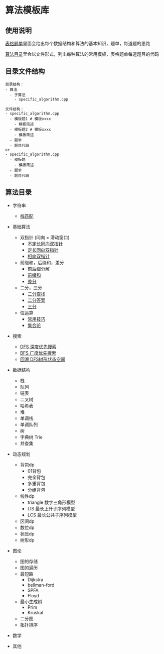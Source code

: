 # 算法模板库

## 使用说明

[表格题单](https://docs.google.com/spreadsheets/d/1-8uiWZgGRc4NgLgGnXCCuTpaJyqXYh5K7YWHCNxqJkg/edit#gid=635571784)里面会给出每个数据结构和算法的基本知识，题单，每道题的思路

[算法目录](#算法目录)里会以文件形式，列出每种算法的常用模板，表格题单每道题目的代码

## 目录文件结构
```
目录结构：
- 算法
  - 子算法
    - specific_algorithm.cpp

文件结构：
- specific_algorithm.cpp
  - 模板题1 # 模板xxxx
    - 模板简述
  - 模板题2 # 模板xxxx
    - 模板简述
  - 题单
  - 题目代码
or
- specific_algorithm.cpp
  - 模板题
    - 模板简述  
  - 题单
  - 题目代码
```

## 算法目录

- 字符串
    - [栈匹配](./strings/stack_match.cpp)

- 基础算法
    - 双指针 (同向 = 滑动窗口)
        - [不定长同向双指针](./basis/two_pointer/same_direction.cpp)
        - [定长同向双指针](./basis/two_pointer/sliding_window.cpp)
        - [相向双指针](./basis/two_pointer/opposite_direction.cpp)
    - 前缀和，后缀和，差分
        - [前后缀分解](./basis/pre_suf_diff/prefix_suffix_division.cpp)
        - [前缀和](./basis/pre_suf_diff/prefix_sum.cpp)
        - [差分](./basis/pre_suf_diff/diff.cpp)
    - 二分，三分
        - [二分查找](./basis/binary_search/binary_search.cpp)
        - [二分答案](./basis/binary_search/binary_search_ans.cpp)
        - [三分](./basis/binary_search/ternary_search.cpp)
    - 位运算
        - [常用技巧](./basis/bit_operation/bits.cpp)
        - [集合论](./basis/bit_operation/set.cpp)
- 搜索
    - [DFS 深度优先搜索](./search/dfs.cpp)
    - [BFS 广度优先搜索](./search/bfs.cpp)
    - [回溯 DFS树形状态空间](./search/backtracking.cpp)

- 数据结构
    - 栈
    - 队列
    - 链表
    - 二叉树
    - 哈希表
    - 堆
    - 单调栈 
    - 单调队列
    - 树
    - 字典树 Trie
    - 并查集

- 动态规划
    - 背包dp
        - 01背包
        - 完全背包
        - 多重背包
        - 分组背包
    - 线性dp
        - triangle 数字三角形模型
        - LIS 最长上升子序列模型
        - LCS 最长公共子序列模型
    - 区间dp
    - 数位dp
    - 状压dp
    - 树形dp
- 图论
    - 图的存储
    - 图的遍历
    - 最短路
        - Dijkstra
        - bellman-ford
        - SPFA
        - Floyd
    - 最小生成树
        - Prim
        - Kruskal
    - 二分图
    - 拓扑排序
- 数学
- 其他



